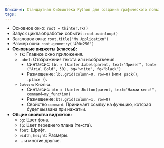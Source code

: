 ```yaml
---
Описание: Стандартная библиотека Python для создания графического пользовательского интерфейса (GUI).
tags: 
---
```


*   Основное окно: `root = tkinter.Tk()`
*   Запуск цикла обработки событий: `root.mainloop()`
*   Заголовок окна: `root.title("My Application")`
*   Размер окна: `root.geometry('400x250')`
*   **Основные виджеты (классы):**
	*   `Tk`: Главное окно приложения.
	*   `Label`: Отображение текста или изображения.
		*   Синтаксис: `lbl = tkinter.Label(parent, text="Привет", font=("Arial Bold", 50), bg="white", fg="black")`
		*   Размещение: `lbl.grid(column=0, row=0)` (или `.pack()`, `.place()`).
	*   `Button`: Кнопка.
		*   Синтаксис: `btn = tkinter.Button(parent, text="Нажми меня!", command=my_function)`
		*   Размещение: `btn.grid(column=1, row=0)`
		*   Свойство `command`: Принимает ссылку на функцию, которая будет вызвана при нажатии.
*   **Общие свойства виджетов:**
	*   `bg`: Цвет фона.
	*   `fg`: Цвет переднего плана (текста).
	*   `font`: Шрифт.
	*   `width`, `height`: Размеры.
	*   ... и многие другие.

